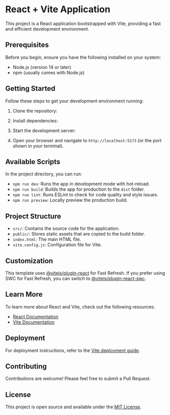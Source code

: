 # React + Vite Application

This project is a React application bootstrapped with Vite, providing a fast and efficient development environment.

## Prerequisites

Before you begin, ensure you have the following installed on your system:
- Node.js (version 14 or later)
- npm (usually comes with Node.js)

## Getting Started

Follow these steps to get your development environment running:

1. Clone the repository:

2. Install dependencies:

3. Start the development server:

4. Open your browser and navigate to `http://localhost:5173` (or the port shown in your terminal).

## Available Scripts

In the project directory, you can run:

- `npm run dev`: Runs the app in development mode with hot-reload.
- `npm run build`: Builds the app for production to the `dist` folder.
- `npm run lint`: Runs ESLint to check for code quality and style issues.
- `npm run preview`: Locally preview the production build.

## Project Structure

- `src/`: Contains the source code for the application.
- `public/`: Stores static assets that are copied to the build folder.
- `index.html`: The main HTML file.
- `vite.config.js`: Configuration file for Vite.

## Customization

This template uses [@vitejs/plugin-react](https://github.com/vitejs/vite-plugin-react/blob/main/packages/plugin-react/README.md) for Fast Refresh. If you prefer using SWC for Fast Refresh, you can switch to [@vitejs/plugin-react-swc](https://github.com/vitejs/vite-plugin-react-swc).

## Learn More

To learn more about React and Vite, check out the following resources:
- [React Documentation](https://reactjs.org/docs/getting-started.html)
- [Vite Documentation](https://vitejs.dev/guide/)

## Deployment

For deployment instructions, refer to the [Vite deployment guide](https://vitejs.dev/guide/static-deploy.html).

## Contributing

Contributions are welcome! Please feel free to submit a Pull Request.

## License

This project is open source and available under the [MIT License](LICENSE).
